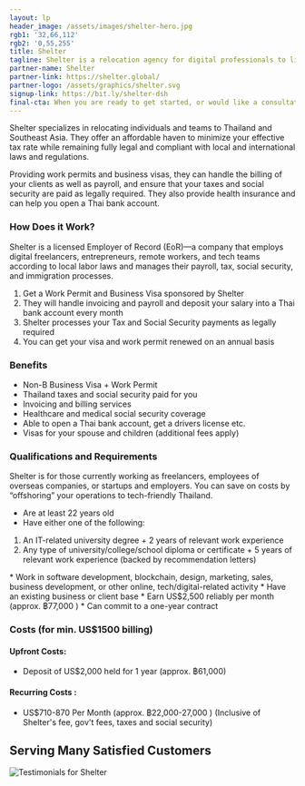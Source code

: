 ```yaml
---
layout: lp
header_image: /assets/images/shelter-hero.jpg
rgb1: '32,66,112'
rgb2: '0,55,255'
title: Shelter
tagline: Shelter is a relocation agency for digital professionals to live and work in Thailand legally. They handle the legal and tax matters for you, so you can focus on what matters most.
partner-name: Shelter
partner-link: https://shelter.global/
partner-logo: /assets/graphics/shelter.svg
signup-link: https://bit.ly/shelter-dsh
final-cta: When you are ready to get started, or would like a consultation, simply fill out the Contact Form and a representative will be in touch with you shortly. As a friend of Draper Startup House, you will get your first month FREE!
---
```

Shelter specializes in relocating individuals and teams to Thailand and Southeast Asia. They offer an affordable haven to minimize your effective tax rate while remaining fully legal and compliant with local and international laws and regulations.

Providing work permits and business visas, they can handle the billing of your clients as well as payroll, and ensure that your taxes and social security are paid as legally required. They also provide health insurance and can help you open a Thai bank account.

### How Does it Work?
Shelter is a licensed Employer of Record (EoR)—a company that employs digital freelancers, entrepreneurs, remote workers, and tech teams according to local labor laws and manages their payroll, tax, social security, and immigration processes.

1. Get a Work Permit and Business Visa sponsored by Shelter
2. They will handle invoicing and payroll and deposit your salary into a Thai bank account every month
3. Shelter processes your Tax and Social Security payments as legally required
4. You can get your visa and work permit renewed on an annual basis


### Benefits
* Non-B Business Visa + Work Permit
* Thailand taxes and social security paid for you
* Invoicing and billing services
* Healthcare and medical social security coverage
* Able to open a Thai bank account, get a drivers license etc.
* Visas for your spouse and children (additional fees apply)

### Qualifications and Requirements
Shelter is for those currently working as freelancers, employees of overseas companies, or startups and employers. You can save on costs by “offshoring” your operations to tech-friendly Thailand.

* Are at least 22 years old
* Have either one of the following:
<ol class="px-2">
    <li>An IT-related university degree + 2 years of relevant work experience</li>
    <li>Any type of university/college/school diploma or certificate + 5 years of relevant work experience (backed by recommendation letters)</li>
</ol>
* Work in software development, blockchain, design, marketing, sales, business development, or other online, tech/digital-related activity
* Have an existing business or client base
* Earn US$2,500 reliably per month (approx. ฿77,000 )
* Can commit to a one-year contract

### Costs (for min. US$1500 billing)
#### Upfront Costs:
* Deposit of US$2,000 held for 1 year (approx. ฿61,000)

#### Recurring Costs :
* US$710-870 Per Month (approx. ฿22,000-27,000 )
(Inclusive of Shelter's fee, gov't fees, taxes and social security)


## Serving Many Satisfied Customers
![Testimonials for Shelter](https://lh6.googleusercontent.com/iAgjWDq-1yMW5tXjKGmN_kmPQzhHICNCP84IUbCZhsJ8hs7Olf0kFCC6YK_2Oy_o2zdpYurakOD9xAXV3dn1SmGrODp02GS2dIHG40PX4TpaLwyeoW9oawJdMXTKvdmnObSWaM9BWEw)
